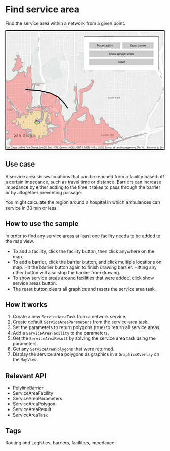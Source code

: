 # Find service area

Find the service area within a network from a given point.

![screenshot](FindServiceArea.jpg)

## Use case

A service area shows locations that can be reached from a facility based off a certain impedance, such as travel time or distance. Barriers can increase impedance by either adding to the time it takes to pass through the barrier or by altogether preventing passage.

You might calculate the region around a hospital in which ambulances can service in 30 min or less.

## How to use the sample

In order to find any service areas at least one facility needs to be added to the map view.

* To add a facility, click the facility button, then click anywhere on the map.
* To add a barrier, click the barrier button, and click multiple locations on map. Hit the barrier button again to finish drawing barrier. Hitting any other button will also stop the barrier from drawing.
* To show service areas around facilities that were added, click show service areas button. 
* The reset button clears all graphics and resets the service area task.

## How it works

1. Create a new `ServiceAreaTask` from a network service.
2. Create default `ServiceAreaParameters` from the service area task.
3. Set the parameters to return polygons (true) to return all service areas.
4. Add a `ServiceAreaFacility` to the parameters.
5. Get the `ServiceAreaResult` by solving the service area task using the parameters.
6. Get any `ServiceAreaPolygons` that were returned.
7. Display the service area polygons as graphics in a `GraphicsOverlay` on the `MapView`.

## Relevant API

* PolylineBarrier
* ServiceAreaFacility
* ServiceAreaParameters
* ServiceAreaPolygon
* ServiceAreaResult
* ServiceAreaTask

## Tags

Routing and Logistics, barriers, facilities, impedance
